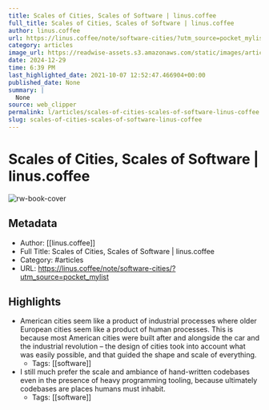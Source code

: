 ```yaml
---
title: Scales of Cities, Scales of Software | linus.coffee
full_title: Scales of Cities, Scales of Software | linus.coffee
author: linus.coffee
url: https://linus.coffee/note/software-cities/?utm_source=pocket_mylist
category: articles
image_url: https://readwise-assets.s3.amazonaws.com/static/images/article1.be68295a7e40.png
date: 2024-12-29
time: 6:39 PM
last_highlighted_date: 2021-10-07 12:52:47.466904+00:00
published_date: None
summary: |
  None
source: web_clipper
permalink: l/articles/scales-of-cities-scales-of-software-linus-coffee
slug: scales-of-cities-scales-of-software-linus-coffee
---
```

# Scales of Cities, Scales of Software | linus.coffee

![rw-book-cover](https://readwise-assets.s3.amazonaws.com/static/images/article1.be68295a7e40.png)

## Metadata
- Author: [[linus.coffee]]
- Full Title: Scales of Cities, Scales of Software | linus.coffee
- Category: #articles
- URL: https://linus.coffee/note/software-cities/?utm_source=pocket_mylist

## Highlights
- American cities seem like a product of industrial processes where older European cities seem like a product of human processes. This is because most American cities were built after and alongside the car and the industrial revolution – the design of cities took into account what was easily possible, and that guided the shape and scale of everything.
    - Tags: [[software]] 
- I still much prefer the scale and ambiance of hand-written codebases even in the presence of heavy programming tooling, because ultimately codebases are places humans must inhabit.
    - Tags: [[software]] 


